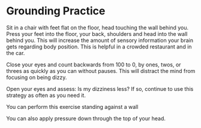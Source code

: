 # Grounding Practice
Sit in a chair with feet flat on the floor, head touching the wall behind you. Press your feet into the floor, your back, shoulders and head into the wall behind you. This will increase the amount of sensory information your brain gets regarding body position. This is helpful in a crowded restaurant and in the car.

Close your eyes and count backwards from 100 to 0, by ones, twos, or threes as quickly as you can without pauses. This will distract the mind from focusing on being dizzy.

Open your eyes and assess: Is my dizziness less? If so, continue to use this strategy as often as you need it.

You can perform this exercise standing against a wall

You can also apply pressure down through the top of your head.
